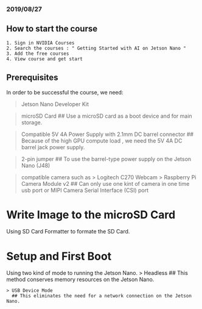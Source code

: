 ### 2019/08/27

## How to start the course
    1. Sign in NVIDIA Courses
    2. Search the courses : " Getting Started with AI on Jetson Nano "
    3. Add the free courses
    4. View course and get start
  
## Prerequisites
  In order to be successful the course, we need:

  > Jetson Nano Developer Kit
  
  > microSD Card
    ## Use a microSD card as a boot device and for main storage. 
    
  > Compatible 5V 4A Power Supply with 2.1mm DC barrel connector
    ## Because of the high GPU compute load , we need the 5V 4A DC barrel jack power supply.
    
  > 2-pin jumper
    ## To use the barrel-type power supply on the Jetson Nano (J48)
  
  > compatible camera such as
    > Logitech C270 Webcam
    > Raspberry Pi Camera Module v2
    ## Can only use one kint of camera in one time usb port or MIPI Camera Serial Interface (CSI) port

# Write Image to the microSD Card
  Using SD Card Formatter to formate the SD Card.
  
# Setup and First Boot
  Using two kind of mode to running the Jetson Nano.
    > Headless 
      ## This method conserves memory resources on the Jetson Nano.
      
    > USB Device Mode
      ## This eliminates the need for a network connection on the Jetson Nano.
      
 



  

